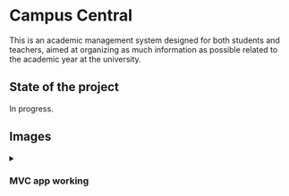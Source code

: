 <h1>Campus Central</h1>
<p>This is an academic management system designed for both students and teachers, aimed at organizing as much information as possible related to the academic year at the university. <br /></p>

<h2>State of the project</h2>
<p>In progress.</p>
<h2>Images</h2>
<details>
   <summary><h3>MVC app working</h3></summary>
   <details>
      <summary><h4>1. Main page</h4></summary>
      <img src="https://i.imgur.com/YWWPwq6.png"></img>
   </details>
   <details>
      <summary><h4>1.1 Login's modal</h4></summary>
      <img src="https://i.imgur.com/65u7PoB.png"></img>
   </details>
   <details>
      <summary><h4>1.2 My Account's page</h4></summary>
      <img src="https://i.imgur.com/XZAICh7.png"></img>
   </details>
   <details>
      <summary><h4>1.3 My Course's Schedule page</h4></summary>
      <details>
         <summary><h4>1.3.1 My Course's Schedule database structure</h4></summary>
         <img src="https://i.imgur.com/JmTAENl.png" width="65%" height="65%"></img>
      </details>
      <img src="https://i.imgur.com/jsic7CB.png"></img>
   </details>
</details>